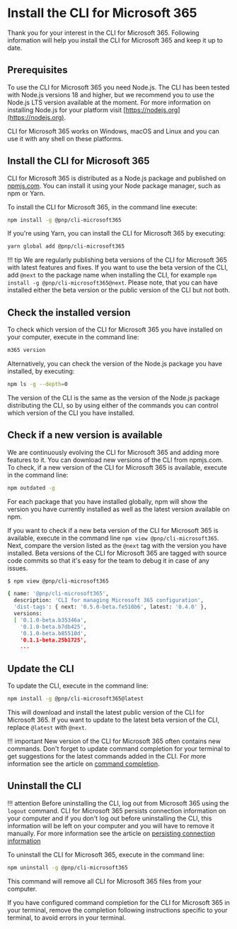 # Install the CLI for Microsoft 365

Thank you for your interest in the CLI for Microsoft 365. Following information will help you install the CLI for Microsoft 365 and keep it up to date.

## Prerequisites

To use the CLI for Microsoft 365 you need Node.js. The CLI has been tested with Node.js versions 18 and higher, but we recommend you to use the Node.js LTS version available at the moment. For more information on installing Node.js for your platform visit [https://nodejs.org](https://nodejs.org).

CLI for Microsoft 365 works on Windows, macOS and Linux and you can use it with any shell on these platforms.

## Install the CLI for Microsoft 365

CLI for Microsoft 365 is distributed as a Node.js package and published on [npmjs.com](https://www.npmjs.com). You can install it using your Node package manager, such as npm or Yarn.

To install the CLI for Microsoft 365, in the command line execute:

```sh
npm install -g @pnp/cli-microsoft365
```

<script id="asciicast-445659" src="https://asciinema.org/a/445659.js" async></script>

If you're using Yarn, you can install the CLI for Microsoft 365 by executing:

```sh
yarn global add @pnp/cli-microsoft365
```

!!! tip
    We are regularly publishing beta versions of the CLI for Microsoft 365 with latest features and fixes. If you want to use the beta version of the CLI, add `@next` to the package name when installing the CLI, for example `npm install -g @pnp/cli-microsoft365@next`. Please note, that you can have installed either the beta version or the public version of the CLI but not both.

## Check the installed version

To check which version of the CLI for Microsoft 365 you have installed on your computer, execute in the command line:

```sh
m365 version
```

Alternatively, you can check the version of the Node.js package you have installed, by executing:

```sh
npm ls -g --depth=0
```

The version of the CLI is the same as the version of the Node.js package distributing the CLI, so by using either of the commands you can control which version of the CLI you have installed.

## Check if a new version is available

We are continuously evolving the CLI for Microsoft 365 and adding more features to it. You can download new versions of the CLI from npmjs.com. To check, if a new version of the CLI for Microsoft 365 is available, execute in the command line:

```sh
npm outdated -g
```

For each package that you have installed globally, npm will show the version you have currently installed as well as the latest version available on npm.

If you want to check if a new beta version of the CLI for Microsoft 365 is available, execute in the command line `npm view @pnp/cli-microsoft365`. Next, compare the version listed as the `@next` tag with the version you have installed. Beta versions of the CLI for Microsoft 365 are tagged with source code commits so that it's easy for the team to debug it in case of any issues.

```sh hl_lines="5"
$ npm view @pnp/cli-microsoft365

{ name: '@pnp/cli-microsoft365',
  description: 'CLI for managing Microsoft 365 configuration',
  'dist-tags': { next: '0.5.0-beta.fe510b6', latest: '0.4.0' },
  versions:
  [ '0.1.0-beta.b35346a',
    '0.1.0-beta.b7db425',
    '0.1.0-beta.b85510d',
    '0.1.1-beta.25b1725',
    ...
```

## Update the CLI

To update the CLI, execute in the command line:

```sh
npm install -g @pnp/cli-microsoft365@latest
```

This will download and install the latest public version of the CLI for Microsoft 365. If you want to update to the latest beta version of the CLI, replace `@latest` with `@next`.

!!! important
    New version of the CLI for Microsoft 365 often contains new commands. Don't forget to update command completion for your terminal to get suggestions for the latest commands added in the CLI. For more information see the article on [command completion](completion.md).

## Uninstall the CLI

!!! attention
    Before uninstalling the CLI, log out from Microsoft 365 using the `logout` command. CLI for Microsoft 365 persists connection information on your computer and if you don't log out before uninstalling the CLI, this information will be left on your computer and you will have to remove it manually. For more information see the article on [persisting connection information](../concepts/persisting-connection.md)

To uninstall the CLI for Microsoft 365, execute in the command line:

```sh
npm uninstall -g @pnp/cli-microsoft365
```

This command will remove all CLI for Microsoft 365 files from your computer.

If you have configured command completion for the CLI for Microsoft 365 in your terminal, remove the completion following instructions specific to your terminal, to avoid errors in your terminal.
